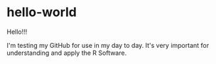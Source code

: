 # hello-world

Hello!!!

I'm testing my GitHub for use in my day to day.
It's very important for understanding and apply the R Software.

